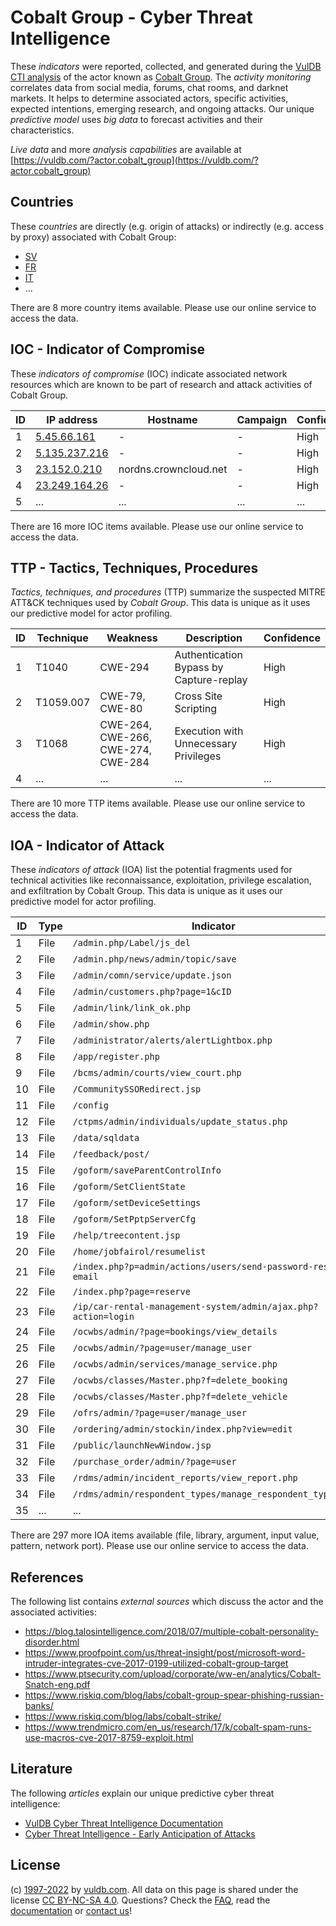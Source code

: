 # Cobalt Group - Cyber Threat Intelligence

These _indicators_ were reported, collected, and generated during the [VulDB CTI analysis](https://vuldb.com/?kb.cti) of the actor known as [Cobalt Group](https://vuldb.com/?actor.cobalt_group). The _activity monitoring_ correlates data from social media, forums, chat rooms, and darknet markets. It helps to determine associated actors, specific activities, expected intentions, emerging research, and ongoing attacks. Our unique _predictive model_ uses _big data_ to forecast activities and their characteristics.

_Live data_ and more _analysis capabilities_ are available at [https://vuldb.com/?actor.cobalt_group](https://vuldb.com/?actor.cobalt_group)

## Countries

These _countries_ are directly (e.g. origin of attacks) or indirectly (e.g. access by proxy) associated with Cobalt Group:

* [SV](https://vuldb.com/?country.sv)
* [FR](https://vuldb.com/?country.fr)
* [IT](https://vuldb.com/?country.it)
* ...

There are 8 more country items available. Please use our online service to access the data.

## IOC - Indicator of Compromise

These _indicators of compromise_ (IOC) indicate associated network resources which are known to be part of research and attack activities of Cobalt Group.

ID | IP address | Hostname | Campaign | Confidence
-- | ---------- | -------- | -------- | ----------
1 | [5.45.66.161](https://vuldb.com/?ip.5.45.66.161) | - | - | High
2 | [5.135.237.216](https://vuldb.com/?ip.5.135.237.216) | - | - | High
3 | [23.152.0.210](https://vuldb.com/?ip.23.152.0.210) | nordns.crowncloud.net | - | High
4 | [23.249.164.26](https://vuldb.com/?ip.23.249.164.26) | - | - | High
5 | ... | ... | ... | ...

There are 16 more IOC items available. Please use our online service to access the data.

## TTP - Tactics, Techniques, Procedures

_Tactics, techniques, and procedures_ (TTP) summarize the suspected MITRE ATT&CK techniques used by _Cobalt Group_. This data is unique as it uses our predictive model for actor profiling.

ID | Technique | Weakness | Description | Confidence
-- | --------- | -------- | ----------- | ----------
1 | T1040 | CWE-294 | Authentication Bypass by Capture-replay | High
2 | T1059.007 | CWE-79, CWE-80 | Cross Site Scripting | High
3 | T1068 | CWE-264, CWE-266, CWE-274, CWE-284 | Execution with Unnecessary Privileges | High
4 | ... | ... | ... | ...

There are 10 more TTP items available. Please use our online service to access the data.

## IOA - Indicator of Attack

These _indicators of attack_ (IOA) list the potential fragments used for technical activities like reconnaissance, exploitation, privilege escalation, and exfiltration by Cobalt Group. This data is unique as it uses our predictive model for actor profiling.

ID | Type | Indicator | Confidence
-- | ---- | --------- | ----------
1 | File | `/admin.php/Label/js_del` | High
2 | File | `/admin.php/news/admin/topic/save` | High
3 | File | `/admin/comn/service/update.json` | High
4 | File | `/admin/customers.php?page=1&cID` | High
5 | File | `/admin/link/link_ok.php` | High
6 | File | `/admin/show.php` | High
7 | File | `/administrator/alerts/alertLightbox.php` | High
8 | File | `/app/register.php` | High
9 | File | `/bcms/admin/courts/view_court.php` | High
10 | File | `/CommunitySSORedirect.jsp` | High
11 | File | `/config` | Low
12 | File | `/ctpms/admin/individuals/update_status.php` | High
13 | File | `/data/sqldata` | High
14 | File | `/feedback/post/` | High
15 | File | `/goform/saveParentControlInfo` | High
16 | File | `/goform/SetClientState` | High
17 | File | `/goform/setDeviceSettings` | High
18 | File | `/goform/SetPptpServerCfg` | High
19 | File | `/help/treecontent.jsp` | High
20 | File | `/home/jobfairol/resumelist` | High
21 | File | `/index.php?p=admin/actions/users/send-password-reset-email` | High
22 | File | `/index.php?page=reserve` | High
23 | File | `/ip/car-rental-management-system/admin/ajax.php?action=login` | High
24 | File | `/ocwbs/admin/?page=bookings/view_details` | High
25 | File | `/ocwbs/admin/?page=user/manage_user` | High
26 | File | `/ocwbs/admin/services/manage_service.php` | High
27 | File | `/ocwbs/classes/Master.php?f=delete_booking` | High
28 | File | `/ocwbs/classes/Master.php?f=delete_vehicle` | High
29 | File | `/ofrs/admin/?page=user/manage_user` | High
30 | File | `/ordering/admin/stockin/index.php?view=edit` | High
31 | File | `/public/launchNewWindow.jsp` | High
32 | File | `/purchase_order/admin/?page=user` | High
33 | File | `/rdms/admin/incident_reports/view_report.php` | High
34 | File | `/rdms/admin/respondent_types/manage_respondent_type.php` | High
35 | ... | ... | ...

There are 297 more IOA items available (file, library, argument, input value, pattern, network port). Please use our online service to access the data.

## References

The following list contains _external sources_ which discuss the actor and the associated activities:

* https://blog.talosintelligence.com/2018/07/multiple-cobalt-personality-disorder.html
* https://www.proofpoint.com/us/threat-insight/post/microsoft-word-intruder-integrates-cve-2017-0199-utilized-cobalt-group-target
* https://www.ptsecurity.com/upload/corporate/ww-en/analytics/Cobalt-Snatch-eng.pdf
* https://www.riskiq.com/blog/labs/cobalt-group-spear-phishing-russian-banks/
* https://www.riskiq.com/blog/labs/cobalt-strike/
* https://www.trendmicro.com/en_us/research/17/k/cobalt-spam-runs-use-macros-cve-2017-8759-exploit.html

## Literature

The following _articles_ explain our unique predictive cyber threat intelligence:

* [VulDB Cyber Threat Intelligence Documentation](https://vuldb.com/?kb.cti)
* [Cyber Threat Intelligence - Early Anticipation of Attacks](https://www.scip.ch/en/?labs.20201022)

## License

(c) [1997-2022](https://vuldb.com/?kb.changelog) by [vuldb.com](https://vuldb.com/?kb.about). All data on this page is shared under the license [CC BY-NC-SA 4.0](https://creativecommons.org/licenses/by-nc-sa/4.0/). Questions? Check the [FAQ](https://vuldb.com/?kb.faq), read the [documentation](https://vuldb.com/?kb) or [contact us](https://vuldb.com/?contact)!

